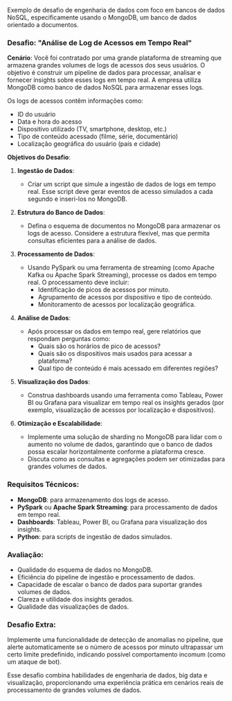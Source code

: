 




Exemplo de desafio de engenharia de dados com foco em bancos de dados NoSQL, especificamente usando o MongoDB, um banco de dados orientado a documentos.

### Desafio: "Análise de Log de Acessos em Tempo Real"

**Cenário**:
Você foi contratado por uma grande plataforma de streaming que armazena grandes volumes de logs de acessos dos seus usuários. O objetivo é construir um pipeline de dados para processar, analisar e fornecer insights sobre esses logs em tempo real. A empresa utiliza MongoDB como banco de dados NoSQL para armazenar esses logs.

Os logs de acessos contêm informações como:
- ID do usuário
- Data e hora do acesso
- Dispositivo utilizado (TV, smartphone, desktop, etc.)
- Tipo de conteúdo acessado (filme, série, documentário)
- Localização geográfica do usuário (país e cidade)
  
**Objetivos do Desafio**:
1. **Ingestão de Dados**:
   - Criar um script que simule a ingestão de dados de logs em tempo real. Esse script deve gerar eventos de acesso simulados a cada segundo e inseri-los no MongoDB.
   
2. **Estrutura do Banco de Dados**:
   - Defina o esquema de documentos no MongoDB para armazenar os logs de acesso. Considere a estrutura flexível, mas que permita consultas eficientes para a análise de dados.
   
3. **Processamento de Dados**:
   - Usando PySpark ou uma ferramenta de streaming (como Apache Kafka ou Apache Spark Streaming), processe os dados em tempo real. O processamento deve incluir:
     - Identificação de picos de acessos por minuto.
     - Agrupamento de acessos por dispositivo e tipo de conteúdo.
     - Monitoramento de acessos por localização geográfica.

4. **Análise de Dados**:
   - Após processar os dados em tempo real, gere relatórios que respondam perguntas como:
     - Quais são os horários de pico de acessos?
     - Quais são os dispositivos mais usados para acessar a plataforma?
     - Qual tipo de conteúdo é mais acessado em diferentes regiões?
   
5. **Visualização dos Dados**:
   - Construa dashboards usando uma ferramenta como Tableau, Power BI ou Grafana para visualizar em tempo real os insights gerados (por exemplo, visualização de acessos por localização e dispositivos).
   
6. **Otimização e Escalabilidade**:
   - Implemente uma solução de sharding no MongoDB para lidar com o aumento no volume de dados, garantindo que o banco de dados possa escalar horizontalmente conforme a plataforma cresce.
   - Discuta como as consultas e agregações podem ser otimizadas para grandes volumes de dados.

### Requisitos Técnicos:
- **MongoDB**: para armazenamento dos logs de acesso.
- **PySpark** ou **Apache Spark Streaming**: para processamento de dados em tempo real.
- **Dashboards**: Tableau, Power BI, ou Grafana para visualização dos insights.
- **Python**: para scripts de ingestão de dados simulados.

### Avaliação:
- Qualidade do esquema de dados no MongoDB.
- Eficiência do pipeline de ingestão e processamento de dados.
- Capacidade de escalar o banco de dados para suportar grandes volumes de dados.
- Clareza e utilidade dos insights gerados.
- Qualidade das visualizações de dados.

### Desafio Extra:
Implemente uma funcionalidade de detecção de anomalias no pipeline, que alerte automaticamente se o número de acessos por minuto ultrapassar um certo limite predefinido, indicando possível comportamento incomum (como um ataque de bot).

Esse desafio combina habilidades de engenharia de dados, big data e visualização, proporcionando uma experiência prática em cenários reais de processamento de grandes volumes de dados.



